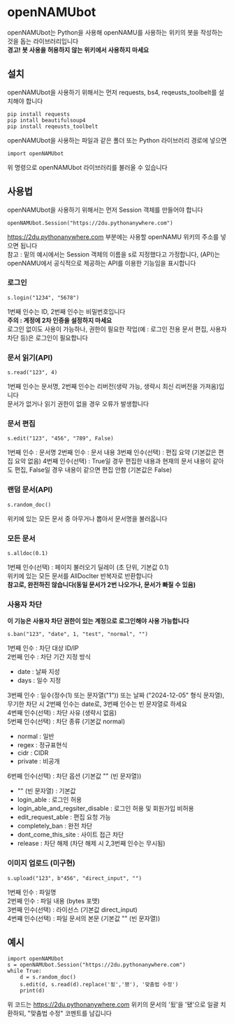 # openNAMUbot
openNAMUbot는 Python을 사용해 openNAMU를 사용하는 위키의 봇을 작성하는 것을 돕는 라이브러리입니다  
**경고! 봇 사용을 허용하지 않는 위키에서 사용하지 마세요**
## 설치
openNAMUbot을 사용하기 위해서는 먼저 requests, bs4, reqeusts_toolbelt를 설치해야 합니다
```
pip install requests
pip intall beautifulsoup4
pip install reqeusts_toolbelt
```
openNAMUbot을 사용하는 파일과 같은 폴더 또는 Python 라이브러리 경로에 넣으면
```
import openNAMUbot
```
위 명령으로 openNAMUbot 라이브러리를 불러올 수 있습니다
## 사용법
openNAMUbot을 사용하기 위해서는 먼저 Session 객체를 만들어야 합니다
```
openNAMUbot.Session("https://2du.pythonanywhere.com")
```
https://2du.pythonanywhere.com 부분에는 사용할 openNAMU 위키의 주소를 넣으면 됩니다  
참고 : 밑의 예시에서는 Session 객체의 이름을 s로 지정했다고 가정합니다, (API)는 openNAMU에서 공식적으로 제공하는 API를 이용한 기능임을 표시합니다
### 로그인
```
s.login("1234", "5678")
```
1번째 인수는 ID, 2번째 인수는 비밀번호입니다  
**주의 : 계정에 2차 인증을 설정하지 마세요**  
로그인 없이도 사용이 가능하나, 권한이 필요한 작업(예 : 로그인 전용 문서 편집, 사용자 차단 등)은 로그인이 필요합니다
### 문서 읽기(API)
```
s.read("123", 4)
```
1번째 인수는 문서명, 2번째 인수는 리버전(생략 가능, 생략시 최신 리버전을 가져옴)입니다  
문서가 없거나 읽기 권한이 없을 경우 오류가 발생합니다  
### 문서 편집
```
s.edit("123", "456", "789", False)
```
1번째 인수 : 문서명
2번째 인수 : 문서 내용
3번째 인수(선택) : 편집 요약 (기본값은 편집 요악 없음)
4번째 인수(선택) : True일 경우 편집한 내용과 현재의 문서 내용이 같아도 편집, False일 경우 내용이 같으면 편집 안함 (기본값은 False)
### 랜덤 문서(API)
```
s.random_doc()
```
위키에 있는 모든 문서 중 아무거나 뽑아서 문서명을 불러옵니다
### 모든 문서
```
s.alldoc(0.1)
```
1번째 인수(선택) : 페이지 불러오기 딜레이 (초 단위, 기본값 0.1)  
위키에 있는 모든 문서를 AllDocIter 반복자로 반환합니다  
**참고로, 완전하진 않습니다(동일 문서가 2번 나오가나, 문서가 빠질 수 있음)**
### 사용자 차단
**이 기능은 사용자 차단 권한이 있는 계정으로 로그인해야 사용 가능합니다**
```
s.ban("123", "date", 1, "test", "normal", "")
```
1번째 인수 : 차단 대상 ID/IP  
2번째 인수 : 차단 기간 지정 방식  
* date : 날짜 지성
* days : 일수 지정

3번째 인수 : 일수(정수(1) 또는 문자열("1")) 또는 날짜 ("2024-12-05" 형식 문자열), 무기한 차단 시 2번째 인수는 date로, 3번째 인수는 빈 문자열로 하세요  
4번째 인수(선택) : 차단 사유 (생략시 없음)  
5번째 인수(선택) : 차단 종류 (기본값 normal)  
* normal : 일반
* regex : 정규표현식
* cidr : CIDR
* private : 비공개

6번째 인수(선택) : 차단 옵션 (기본값 "" (빈 문자열))  
* "" (빈 문자열) : 기본값
* login_able : 로그인 허용
* login_able_and_regsiter_disable : 로그인 허용 및 회원가입 비허용
* edit_request_able : 편집 요청 가능
* completely_ban : 완전 차단
* dont_come_this_site : 사이트 접근 차단
* release : 차단 해제 (차단 해제 시 2,3번째 인수는 무시됨)

### 이미지 업로드 (미구현)
```
s.upload("123", b"456", "direct_input", "")
```
1번째 인수 : 파일명  
2번째 인수 : 파일 내용 (bytes 포맷)  
3번째 인수(선택) : 라이선스 (기본값 direct_input)  
4번쨰 인수(선택) : 파일 문서의 본문 (기본값 "" (빈 문자열))  
## 예시
```
import openNAMUbot
s = openNAMUbot.Session("https://2du.pythonanywhere.com")
while True:
    d = s.random_doc()
    s.edit(d, s.read(d).replace('됬','됐'), '맞춤법 수정')
    print(d)
```
위 코드는 https://2du.pythonanywhere.com 위키의 문서의 '됬'을 '됐'으로 일괄 치환하되, "맞춤법 수정" 코멘트를 남깁니다